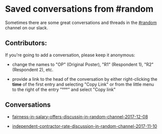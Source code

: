 # Saved conversations from #random

Sometimes there are some great conversations and threads in the
[#random](https://gdimpls.slack.com/messages/C043W1BSV) channel on our
slack.

## Contributors:

If you're going to add a conversation, please keep it anonymous:

* change the names to "OP" (Original Poster), "R1" (Respondent 1),
  "R2" (Respondent 2), etc.

* provide a link to the head of the conversation by either
  right-clicking the **time** of the first entry and selecting "Copy
  Link" or from the little menu to the right of the entry "°°°" and
  select "Copy link"

## Conversations


* [fairness-in-salary-offers-discussin-in-random-channel-2017-12-08](fairness-in-salary-offers-discussin-in-random-channel-2017-12-08.md)

* [independent-contractor-rate-discussion-in-random-channel-2017-11-10](independent-contractor-rate-discussion-in-random-channel-2017-11-10.md)
